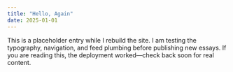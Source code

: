 ```yaml
---
title: "Hello, Again"
date: 2025-01-01
---
```


This is a placeholder entry while I rebuild the site. I am testing the typography, navigation, and feed plumbing before publishing new essays. If you are reading this, the deployment worked—check back soon for real content.

